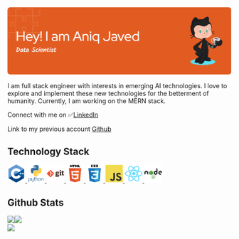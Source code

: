<img src="github-header-image.png"/>

I am full stack engineer with interests in emerging AI technologies. I love to explore and implement these new technologies for the betterment of humanity. Currently, I am working on the MERN stack.

<p>Connect with me on ✅<a href="https://www.linkedin.com/in/aniq-javed/">LinkedIn</a></p>
<p>Link to my previous account <a href="https://github.com/AniqJaved">Github</a></p>

<h2>Technology Stack</h2>
<p align="left">
  <a href="https://www.w3schools.com/cpp/" target="_blank"> 
    <img src="https://github.com/devicons/devicon/blob/master/icons/cplusplus/cplusplus-original.svg" alt="cplusplus" width="40" height="40"/> 
  </a> 
  <a href="https://www.python.org" target="_blank"> 
    <img src="https://github.com/devicons/devicon/blob/master/icons/python/python-original-wordmark.svg" alt="python" width="40" height="40"/> 
  </a> 
  <a href="https://git-scm.com/" target="_blank"> 
    <img src="https://github.com/devicons/devicon/blob/master/icons/git/git-original-wordmark.svg" alt="git" width="40" height="40"/> 
  </a> 
  <a href="https://www.w3.org/html/" target="_blank"> 
    <img src="https://github.com/devicons/devicon/blob/master/icons/html5/html5-original-wordmark.svg" alt="html5" width="40" height="40"/> 
  </a> 
  <a href="https://www.w3schools.com/css/" target="_blank"> 
    <img src="https://github.com/devicons/devicon/blob/master/icons/css3/css3-original-wordmark.svg" alt="css3" width="40" height="40"/> 
  </a> 
  <a href="https://www.javascript.com/" target="_blank"> 
    <img src="https://github.com/devicons/devicon/blob/master/icons/javascript/javascript-original.svg" alt="javascript" width="40" height="40"/> 
  </a> 
  <a href="https://reactjs.org/" target="_blank"> 
    <img src="https://github.com/devicons/devicon/blob/master/icons/react/react-original.svg" alt="react" width="40" height="40"/> 
  </a> 
  <a href="https://nodejs.org/en/" target="_blank"> 
    <img src="https://github.com/devicons/devicon/blob/master/icons/nodejs/nodejs-original-wordmark.svg" alt="node" width="40" height="40"/> 
  </a> 
</p>


<h2>Github Stats</h2>


<div style="display: flex;>
  <a href="https://github.com/aniqjaved01/github-readme-stats">
    <img src="https://github-readme-stats.vercel.app/api?username=aniqjaved01&show_icons=true&theme=github_dark" style="max-width: 20% !important;" />
  </a>
  <a href="https://github.com/aniqjaved01/convoychat">
    <img src="https://github-readme-stats.vercel.app/api/top-langs/?username=aniqjaved01&theme=github_dark&langs_count=8&layout=compact" />
  </a>
</div>


<a href="https://git.io/streak-stats">
  <img src="http://github-readme-streak-stats.herokuapp.com?user=aniqjaved01&theme=github-dark" />
</a>
